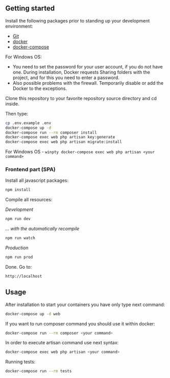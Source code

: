 ## Getting started

Install the following packages prior to standing up your development environment:

- [Git](https://git-scm.com/)
- [docker](https://docs.docker.com/engine/installation/)
- [docker-compose](https://docs.docker.com/compose/install/)

For Windows OS:  

- You need to set the password for your user account, if you do not have one. During installation, Docker requests Sharing folders with the project, and for this you need to enter a password.  
- Also possible problems with the firewall. Temporarily disable or add the Docker to the exceptions.  

Clone this repository to your favorite repository source directory and cd inside.  

Then type:

``` bash
cp .env.example .env
docker-compose up -d
docker-compose run --rm composer install
docker-compose exec web php artisan key:generate
docker-compose exec web php artisan migrate:install
```

For Windows OS - `winpty docker-compose exec web php artisan <your command>`  

### Frontend part (SPA)

Install all javascript packages:  

``` bash
npm install
```

Compile all resources:  

_Development_  
``` bash
npm run dev
```

_... with the automatically recompile_  
``` bash
npm run watch
```

_Production_  
``` bash
npm run prod
```

Done. Go to:

```bash
http://localhost
```

## Usage

After installation to start your containers you have only type next command:
``` bash
docker-compose up -d web
```

If you want to run composer command you should use it within docker:
``` bash
docker-compose run --rm composer <your command>
```

In order to execute artisan command use next syntax:
``` bash
docker-compose exec web php artisan <your command>
```

Running tests:

```bash
docker-compose run --rm tests
```
